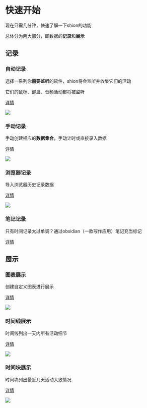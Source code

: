 # 快速开始

现在只需几分钟，快速了解一下shion的功能

总体分为两大部分，即数据的**记录**和**展示**

## 记录

### 自动记录

选择一系列你**需要监听**的软件，shion将会监听并收集它们的活动

它们的鼠标、键盘、音频活动都将被监听

[详情](./record.md#automatic)

![](https://cdn.jsdelivr.net/gh/shion-app/docs/src/public/assets/zh/record/monitor.png)

### 手动记录

手动创建相应的**数据集合**，手动计时或直接录入数据

[详情](./record.md#manual)

![](https://cdn.jsdelivr.net/gh/shion-app/docs/src/public/assets/zh/record/label.png)

### 浏览器记录

导入浏览器历史记录数据

[详情](./record.md#browser)

![](https://cdn.jsdelivr.net/gh/shion-app/docs/src/public/assets/zh/record/history.png)

### 笔记记录

只有时间记录太过单调？通过obsidian（一款写作应用）笔记充当标记

[详情](./record.md#obsidian)

## 展示

### 图表展示

创建自定义图表进行展示

[详情](./display.md#chart)

![](https://cdn.jsdelivr.net/gh/shion-app/docs/src/public/assets/zh/display/chart.png)

### 时间线展示

时间线列出一天内所有活动细节

[详情](./display.md#timeline)

![](https://cdn.jsdelivr.net/gh/shion-app/docs/src/public/assets/zh/display/timeline.png)

### 时间块展示

时间块列出最近几天活动大致情况

[详情](./display.md#timeblock)

![](https://cdn.jsdelivr.net/gh/shion-app/docs/src/public/assets/zh/display/timeblock.png)

